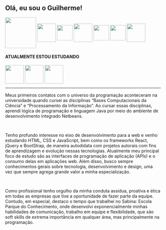 <h2> Olá, eu sou o Guilherme!</h2>

<div>
  	<img align="center" heigth="100" width="100" src="https://cdn.jsdelivr.net/gh/devicons/devicon/icons/linux/linux-original.svg"/>
	<img align="center" heigth="50" width="60" src="https://cdn.jsdelivr.net/gh/devicons/devicon/icons/jquery/jquery-plain-wordmark.svg"/>
 	<img align="center" heigth="40" width="50" src="https://cdn.jsdelivr.net/gh/devicons/devicon/icons/javascript/javascript-original.svg"/>
 	<img align="center" heigth="50" width="60" src="https://cdn.jsdelivr.net/gh/devicons/devicon/icons/bootstrap/bootstrap-original.svg"/>
	<img align="center" heigth="40" width="50" src="https://cdn.jsdelivr.net/gh/devicons/devicon/icons/html5/html5-original.svg"/>
  	<img align="center" heigth="40" width="50" src="https://cdn.jsdelivr.net/gh/devicons/devicon/icons/css3/css3-original.svg"/>
  	<img align="center" heigth="50" width="60" src="https://cdn.jsdelivr.net/gh/devicons/devicon/icons/wordpress/wordpress-original.svg"/>
          
</div>
<div>
	<h4>ATUALMENTE ESTOU ESTUDANDO</h4>
	<div style = "display: inline-block;">
  		<img align="center" heigth="50" width="60" src="https://cdn.jsdelivr.net/gh/devicons/devicon/icons/react/react-original-wordmark.svg"/>
  		<img align="center" heigth="50" width="60" src="https://cdn.jsdelivr.net/gh/devicons/devicon/icons/php/php-original.svg"/>
  		<img align="center" heigth="50" width="60" src="https://cdn.jsdelivr.net/gh/devicons/devicon/icons/mysql/mysql-original-wordmark.svg"/>
	</div>
</div>
<hr>
<p>Meus primeiros contatos com o universo da programação aconteceram na universidade quando cursei as disciplinas “Bases Computacionais da Ciência” e “Processamento da Informação”. Ao cursar essas disciplinas, aprendi lógica de programação e linguagem Java por meio do ambiente de desenvolvimento integrado Netbeans.</p><br>
<p>Tenho profundo interesse no eixo de desenvolvimento para a web e venho estudando HTML, CSS e JavaScript, bem como os frameworks React, jQuery e BootStrap, de maneira autodidata com projetos autorais com fins de aprendizagem e evolução nessas tecnologias. Atualmente meu principal foco de estudo são as interfaces de programação de aplicação (APIs) e o consumo delas em aplicações web. Além disso, busco sempre conhecimentos gerais sobre tecnologia, desenvolvimento e design, uma vez que sempre agrega grande valor a minha especialização.</p><br>
<p>Como profissional tenho orgulho da minha conduta assídua, proativa e ética em todas as empresas que tive a oportunidade de fazer parte da equipe. Contudo, em especial, destaco o tempo que trabalhei no Sabina: Escola Parque do Conhecimento, onde desenvolvi exponencialmente minhas habilidades de comunicação, trabalho em equipe e flexibilidade, que são soft skills de extrema importância em qualquer área, mas principalmente na programação.</p>

<!--
<div style = "display: inline-block;">
<img height="180" src="https://github-readme-stats.vercel.app/api?username=guilhermenascdecarv&theme=blue-green">
<img height="180" src="https://github-readme-stats.vercel.app/api/top-langs/?username=guilhermenascdecarv&theme=blue-green">
</div>

https://img.shields.io/badge/website-000000?style=for-the-badge&logo=About.me&logoColor=white
https://img.shields.io/badge/LinkedIn-0077B5?style=for-the-badge&logo=linkedin&logoColor=white
https://img.shields.io/badge/Netlify-00C7B7?style=for-the-badge&logo=netlify&logoColor=white
-->
